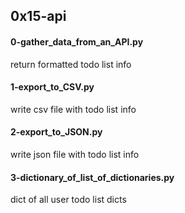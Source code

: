 ## 0x15-api
#### 0-gather_data_from_an_API.py
return formatted todo list info
#### 1-export_to_CSV.py
write csv file with todo list info
#### 2-export_to_JSON.py
write json file with todo list info
#### 3-dictionary_of_list_of_dictionaries.py
dict of all user todo list dicts
